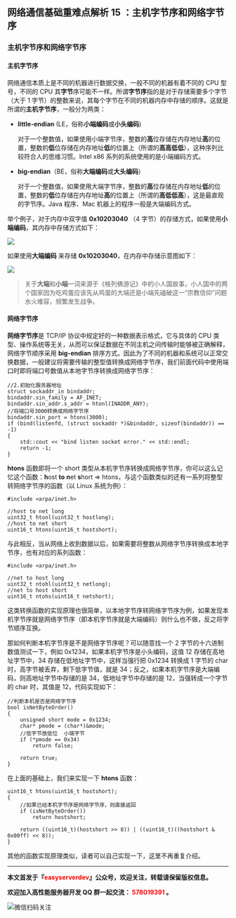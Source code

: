 ## 网络通信基础重难点解析 15 ：主机字节序和网络字节序



### 主机字节序和网络字节序

#### 主机字节序

网络通信本质上是不同的机器进行数据交换，一般不同的机器有着不同的 CPU 型号，不同的 CPU 其**字节**序可能不一样。所谓**字节序**指的是对于存储需要多个字节（大于 1 字节）的整数来说，其每个字节在不同的机器内存中存储的顺序。这就是所谓的**主机字节序**，一般分为两类：

- **little-endian** (LE，俗称**小端编码**或**小头编码**)

  对于一个整数值，如果使用小端字节序，整数的**高**位存储在内存地址**高**的位置，整数的**低**位存储在内存地址**低**的位置上（所谓的**高高低低**），这种序列比较符合人的思维习惯。Intel x86 系列的系统使用的是小端编码方式。

- **big-endian**（BE，俗称**大端编码**或**大头编码**）

  对于一个整数值，如果使用大端字节序，整数的**高**位存储在内存地址**低**的位置，整数的**低**位存储在内存地址**高**的位置上（所谓的**高低低高**），这是最直观的字节序。Java 程序、Mac 机器上的程序一般是大端编码方式。

举个例子，对于内存中双字值 **0x10203040** （4 字节）的存储方式，如果使用**小端编码**，其内存中存储方式如下：

![](http://www.hootina.org/github_easyserverdev/20190319144307.png)

如果使用**大端编码** 来存储 **0x10203040**，在内存中存储示意图如下：

![](http://www.hootina.org/github_easyserverdev/20190319144516.png)

>关于**大端**和**小端**一词来源于《格列佛游记》中的小人国故事，小人国中的两个国家因为吃鸡蛋应该先从鸡蛋的大端还是小端先磕破这一“宗教信仰”问题水火难容，频繁发生战争。



#### 网络字节序

**网络字节序**是 TCP/IP 协议中规定好的一种数据表示格式，它与具体的 CPU 类型、操作系统等无关，从而可以保证数据在不同主机之间传输时能够被正确解释，网络字节顺序采用 **big-endian** 排序方式。因此为了不同的机器和系统可以正常交换数据，一般建议将需要传输的整型值转换成网络字节序，我们前面代码中使用端口时即将端口号数值从本地字节序转换成网络字节序：

```
//2.初始化服务器地址
struct sockaddr_in bindaddr;
bindaddr.sin_family = AF_INET;
bindaddr.sin_addr.s_addr = htonl(INADDR_ANY);
//将端口号3000转换成网络字节序
bindaddr.sin_port = htons(3000);
if (bind(listenfd, (struct sockaddr *)&bindaddr, sizeof(bindaddr)) == -1)
{
    std::cout << "bind listen socket error." << std::endl;
    return -1;
}
```



**htons** 函数即将一个 short 类型从本机字节序转换成网络字节序，你可以这么记忆这个函数：**h**ost **to** **n**et **s**hort => htons，与这个函数类似的还有一系列将整型转网络字节序的函数（以 Linux 系统为例）：

```
#include <arpa/inet.h>

//host to net long
uint32_t htonl(uint32_t hostlong);
//host to net short
uint16_t htons(uint16_t hostshort);
```

与此相反，当从网络上收到数据以后，如果需要将整数从网络字节序转换成本地字节序，也有对应的系列函数：

```
#include <arpa/inet.h>

//net to host long
uint32_t ntohl(uint32_t netlong);
//net to host short
uint16_t ntohs(uint16_t netshort);
```



这类转换函数的实现原理也很简单，以本地字节序转网络字节序为例，如果发现本机字节序就是网络字节序（即本机字节序就是大端编码）则什么也不做，反之将字节顺序互换。

那如何判断本机字节序是不是网络字节序呢？可以随意找一个 2 字节的十六进制数值测试一下，例如 0x1234，如果本机字节序是小头编码，这值 12 存储在高地址字节中，34 存储在低地址字节中，这样当强行把 0x1234 转换成  1 字节的 char 时，高字节被丢弃，剩下低字节值，就是 34；反之，如果本机字节序是大端编码，则高地址字节中存储的是 34，低地址字节中存储的是 12，当强转成一个字节的 char 时，其值是 12，代码实现如下：

```
//判断本机是否是网络字节序
bool isNetByteOrder()
{
    unsigned short mode = 0x1234;
    char* pmode = (char*)&mode;
    //低字节放低位  小端字节
    if (*pmode == 0x34)
        return false;

    return true;
}
```

在上面的基础上，我们来实现一下 **htons** 函数：

```
uint16_t htons(uint16_t hostshort);
{
    //如果已经本机字节序是网络字节序，则直接返回
    if (isNetByteOrder())
        return hostshort;

    return ((uint16_t)(hostshort >> 8)) | ((uint16_t)((hostshort & 0x00ff) << 8));
}
```

其他的函数实现原理类似，读者可以自己实现一下，这里不再重复介绍。



------

**本文首发于『<font color=red>easyserverdev</font>』公众号，欢迎关注，转载请保留版权信息。**

**欢迎加入高性能服务器开发 QQ 群一起交流：<font color=red> 578019391 </font>。**

![微信扫码关注](http://www.hootina.org/github_easyserverdev/articlelogo.jpg)